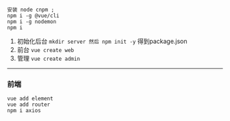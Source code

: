 ```
安装 node cnpm ;
npm i -g @vue/cli
npm i -g nodemon
npm i 
```
1. 初始化后台 `mkdir server 然后 npm init -y` 得到package.json
2. 前台 `vue create web`
3. 管理 `vue create admin`


---
### 前端
```
vue add element
vue add router
npm i axios

```